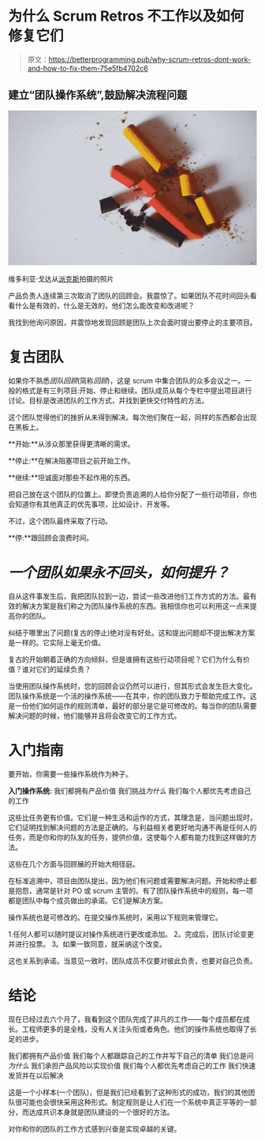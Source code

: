 # 为什么 Scrum Retros 不工作以及如何修复它们

> 原文：<https://betterprogramming.pub/why-scrum-retros-dont-work-and-how-to-fix-them-75e5fb4702c6>

## 建立“团队操作系统”,鼓励解决流程问题

![](img/0c30a553a44e17bbd0fab038d7146230.png)

维多利亚·戈达从[派克斯](https://www.pexels.com/photo/blue-red-and-yellow-chalk-1107495/?utm_content=attributionCopyText&utm_medium=referral&utm_source=pexels)拍摄的照片

产品负责人连续第三次取消了团队的回顾会。我震惊了。如果团队不花时间回头看看什么是有效的，什么是无效的，他们怎么能改变和改进呢？

我找到他询问原因，并震惊地发现回顾是团队上次会面时提出要停止的主要项目。

# 复古团队

如果你不熟悉*团队回顾*(简称*回顾*)，这是 scrum 中集合团队的众多会议之一。一般的格式是有三列项目:开始、停止和继续。团队成员从每个专栏中提出项目进行讨论。目标是改进团队的工作方式，并找到更快交付特性的方法。

这个团队觉得他们的挫折从未得到解决。每次他们聚在一起，同样的东西都会出现在黑板上。

**开始:**从涉众那里获得更清晰的需求。

**停止:**在解决阻塞项目之前开始工作。

**继续:**坦诚面对那些不起作用的东西。

把自己放在这个团队的位置上。即使负责追溯的人给你分配了一些行动项目，你也会知道你有其他真正的优先事项，比如设计、开发等。

不过，这个团队最终采取了行动。

**停:**跟回顾会浪费时间。

# *一个团队如果永不回头，如何提升？*

自从这件事发生后，我把团队拉到一边，尝试一些改进他们工作方式的方法。最有效的解决方案是我们称之为团队操作系统的东西。我相信你也可以利用这一点来提高你的团队。

纠结于哪里出了问题(复古的停止)绝对没有好处。这和提出问题却不提出解决方案是一样的。它实际上毫无价值。

复古的开始朝着正确的方向倾斜，但是谁拥有这些行动项目呢？它们为什么有价值？谁对它们的延续负责？

当使用团队操作系统时，您的回顾会议仍然可以进行，但其形式会发生巨大变化。团队操作系统是一个活的操作系统——在其中，你的团队致力于帮助完成工作。这是一份他们如何运作的规则清单，最好的部分是它是可修改的。每当你的团队需要解决问题的时候，他们能够并且将会改变它的工作方式。

# 入门指南

要开始，你需要一些操作系统作为种子。

**入门操作系统:**
我们都拥有产品价值
我们挑战*为什么*
我们每个人都优先考虑自己的工作

这些比任务更有价值。它们是一种生活和运作的方式，其理念是，当问题出现时，它们证明找到解决问题的方法是正确的。与利益相关者更好地沟通不再是任何人的任务，而是你和你的队友的任务，提供价值，这使每个人都有能力找到这样做的方法。

这些在几个方面与回顾展的开始大相径庭。

在标准追溯中，项目由团队提出，因为他们有问题或需要解决问题。开始和停止都是抱怨，通常是针对 PO 或 scrum 主管的。有了团队操作系统中的规则，每一项都是团队中每个成员做出的承诺。它们是解决方案。

操作系统也是可修改的。在提交操作系统时，采用以下规则来管理它。

1.任何人都可以随时提议对操作系统进行更改或添加。
2。完成后，团队讨论变更并进行投票。
3。如果一致同意，就采纳这个改变。

这也关系到承诺。当意见一致时，团队成员不仅要对彼此负责，也要对自己负责。

# 结论

现在已经过去六个月了，我看到这个团队完成了非凡的工作——每个成员都在成长。工程师更多的是全栈，没有人关注头衔或者角色。他们的操作系统也取得了长足的进步。

我们都拥有产品价值
我们每个人都跟踪自己的工作并写下自己的清单
我们总是问*为什么*
我们承担产品风险以实现价值
我们每个人都优先考虑自己的工作
我们快速发货并在以后解决

这是一个小样本(一个团队)，但是我们已经看到了这种形式的成功，我们的其他团队很可能也会很快采用这种形式。制定规则是让人们在一个系统中真正平等的一部分，而达成共识本身就是团队建设的一个很好的方法。

对你和你的团队的工作方式感到兴奋是实现卓越的关键。